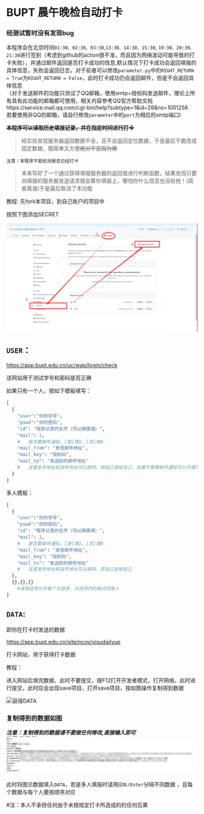 # BUPT 晨午晚检自动打卡

### 经测试暂时没有发现bug
本程序会在北京时间`01:30、02:30、03:30`,`13:30、14:30、15:30`, `19:30、20:30、21:30`进行签到（考虑到github的action很不准，而且因为网络波动可能导致的打卡失败），并通过邮件返回是否打卡成功的信息,默认情况下打卡成功会返回填报的具体信息，失败会返回日志，对于前者可以修改`parameter.py`中的`RIGHT_RETURN = True`为`RIGHT_RETURN = False`，此时打卡成功仍会返回邮件，但是不会返回具体信息
\
（对于发送邮件的功能只测试了QQ邮箱，使用smtp+授权码发送邮件，理论上所有具有此功能的邮箱都可使用，相关内容参考QQ官方帮助文档https://service.mail.qq.com/cgi-bin/help?subtype=1&id=28&no=1001256 \
若要使用非QQ的邮箱，请自行修改`parameter`中的`port`为相应的smtp端口)

​			~~**本程序可以读取历史填报记录，并在指定时间进行打卡**~~

> 经实验发现服务器返回数据不全，且不会返回定位数据，于是最后干脆改成固定数据，既简单又方便~~绝对不是因为懒~~



`注意：本程序不能检测是否已经打卡`

> 本来写好了一个通过获得填报服务器的返回值进行判断函数，结果发现只要向填报的服务器发送请求就会算你填报上，哪怕你什么信息也没给他！(简直离谱)于是最后取消了本功能



教程:
先fork本项目，到自己账户的项目中

按照下图添加SECRET

![添加secret](images/添加secret.png)



## `USER`：

https://app.bupt.edu.cn/uc/wap/login/check	

该网站用于测试学号和密码是否正确

如果只有一个人，按如下模板填写：

```python
[
  {
    "user":"你的学号",
    "pswd":"你的密码",
    "id": "程序记录的名字（可以随便填）",
    "mail": 1,
    #	是否要邮件通知，[是]填1，[否]填0
    "mail_from": "发信邮件地址",
    "mail_key": "授权码",
    "mail_to": "发送到的邮件地址"
	#	这里发件地址和送件地址可以相同，即自己发给自己，如果不需要邮件通知可以不填写后三个参数
  }
]
```

多人模板：

```python
[
  {
    "user":"你的学号",
    "pswd":"你的密码",
    "id": "程序记录的名字（可以随便填）",
    "mail": 1,
    #	是否要邮件通知，[是]填1，[否]填0
    "mail_from": "发信邮件地址",
    "mail_key": "授权码",
    "mail_to": "发送到的邮件地址"
	#	这里发件地址和送件地址可以相同，即自己发给自己
  },
  {},{},{}
	#请用逗号分开每个大括号，大括号内的格式同单人
]

```



## `DATA`:

即你在打卡时发送的数据

https://app.bupt.edu.cn/site/ncov/xisudailyup

打卡网站，用于获得打卡数据

教程：

进入网站后填完数据，此时不要提交，按F12打开开发者模式，打开网络，此时进行提交，此时应会出现save项目，打开save项目，按如图操作复制得到数据

![获得DATA](https://github.com/nuclear06/fuck-clock-in/blob/2ec403d414b13abd279546260eff73f2ce267f9d/images/%E8%8E%B7%E5%BE%97DATA%20.png)




### 复制得到的数据如图

***注意：复制得到的数据请不要做任何修改,直接输入即可***
![example](images/example.png)

此时将图示数据填入`DATA`，若是多人填报时请用`回车/Enter`分隔不同数据 ，且每个数据与每个人要按顺序对应




#注：本人不承担任何由于未按规定打卡所造成的的任何后果
